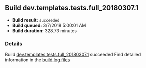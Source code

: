 ## Build dev.templates.tests.full_20180307.1
- **Build result:** `succeeded`
- **Build queued:** 3/7/2018 5:00:01 AM
- **Build duration:** 328.73 minutes
### Details
Build [dev.templates.tests.full_20180307.1](https://winappstudio.visualstudio.com/web/build.aspx?pcguid=a4ef43be-68ce-4195-a619-079b4d9834c2&builduri=vstfs%3a%2f%2f%2fBuild%2fBuild%2f25209) succeeded
Find detailed information in the [build log files](https://uwpctdiags.blob.core.windows.net/buildlogs/dev.templates.tests.full_20180307.1_logs.zip)
